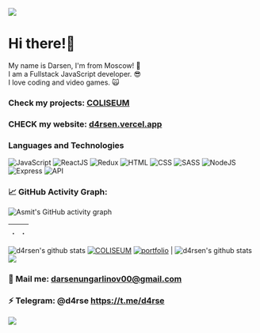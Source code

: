 ![](./assets/rinnegan.gif)
# Hi there!🤘

My name is Darsen, I'm from Moscow! 🙈 <br />
I am a Fullstack JavaScript developer. 😎 <br />
I love coding and video games. 🙀 <br />

### Check my projects: [COLISEUM](https://coliseum-game.vercel.app/home)

### CHECK my website: [d4rsen.vercel.app](https://d4rsen.vercel.app/)

### Languages and Technologies
![JavaScript](https://img.shields.io/badge/-JavaScript-090909?style=for-the-badge&logo=JavaScript)
![ReactJS](https://img.shields.io/badge/-React-090909?style=for-the-badge&logo=React)
![Redux](https://img.shields.io/badge/-Redux-090909?style=for-the-badge&logo=Redux)
![HTML](https://img.shields.io/badge/-HTML-090909?style=for-the-badge&logo=html5)
![CSS](https://img.shields.io/badge/-CSS-090909?style=for-the-badge&logo=css3)
![SASS](https://img.shields.io/badge/-SASS-090909?style=for-the-badge&logo=sass)
![NodeJS](https://img.shields.io/badge/-NodeJs-090909?style=for-the-badge&logo=Node)
![Express](https://img.shields.io/badge/-Express-090909?style=for-the-badge&logo=Express)
![API](https://img.shields.io/badge/-REST&#032;API-090909?style=for-the-badge)

### 📈 GitHub Activity Graph:
![Asmit's GitHub activity graph](https://activity-graph.herokuapp.com/graph?username=d4rsen&hide_border=true&theme=redical)

 . | .
--- | --- 
![d4rsen's github stats](https://github-readme-stats.vercel.app/api?username=d4rsen&show_icons=true&theme=radical&include_all_commits=true)
[![COLISEUM](https://github-readme-stats.vercel.app/api/pin/?username=d4rsen&repo=Coliseum&theme=radical&show_owner=true)](https://github.com/d4rsen/Coliseum)
[![portfolio](https://github-readme-stats.vercel.app/api/pin/?username=d4rsen&repo=d4rsen-portfolio&theme=radical&show_owner=true)](https://github.com/d4rsen/d4rsen-portfolio)
| ![d4rsen's github stats](https://github-readme-stats.vercel.app/api/top-langs/?username=d4rsen&theme=radical&layout=compact)
<img src="https://github-readme-streak-stats.herokuapp.com/?user=d4rsen"></img>

### 💬 Mail me: darsenungarlinov00@gmail.com
### ⚡️ Telegram: @d4rse https://t.me/d4rse

![](https://visitor-badge.glitch.me/badge?page_id=d4rsen)
